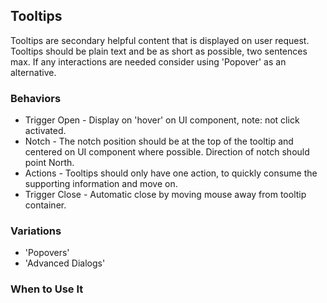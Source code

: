 ## Tooltips

Tooltips are secondary helpful content that is displayed on user request. Tooltips should be plain text and be as short as possible, two sentences max. If any interactions are needed consider using 'Popover' as an alternative.

### Behaviors

* Trigger Open - Display on 'hover' on UI component, note: not click activated.
* Notch - The notch position should be at the top of the tooltip and centered on UI component where possible. Direction of notch should point North.
* Actions - Tooltips should only have one action, to quickly consume the supporting information and move on.
* Trigger Close - Automatic close by moving mouse away from tooltip container.

### Variations
* 'Popovers'
* 'Advanced Dialogs'

### When to Use It
